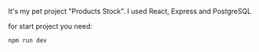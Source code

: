 It's my pet project "Products Stock". I used React, Express and PostgreSQL

for start project you need:

```npm i
npm run dev
```
